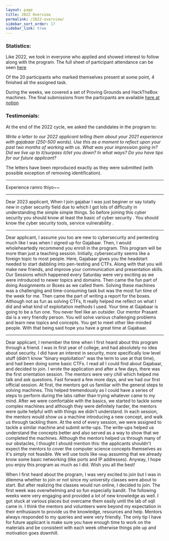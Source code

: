 ```yaml
---
layout: page
title: 2022 Overview
permalink: /2022-overview/
sidebar_sort_order: 17
sidebar_link: true
---
```


### Statistics:

Like 2022, we took in everyone who applied and showed interest
to follow along with the program. The full sheet of participant
attendance can be seen [here](https://docs.google.com/spreadsheets/d/1JyNAffhvP0JLUEAuftKPMQ9pOceGm8bFLNoxFBIBtWg/edit?usp=sharing)

Of the 20 participants who marked themselves present at some point,
4 finished all the assigned task.

During the weeks, we covered a set of Proving Grounds and HackTheBox
machines. The final submissions from the particpants are available 
[here at notion](https://prasantadh.notion.site/a0036b1da1c840d088925d08c0ef0e9d?v=72c0329d28124a8485a13afb791c83e7)

### Testimonials:

At the end of the 2022 cycle, 
we asked the candidates in the program to:

*Write a letter to our 2022 applicant telling them about your 2021 experience with gajabaar (250-500 words). 
Use this as a moment to reflect upon your past two months of working with us. 
What was your impression going in? Did we live up to it/surpass it/let you down? 
In what ways? Do you have tips for our future applicant?*

The letters have been reproduced exactly as they were submitted (with possible exception of removing identification).

---

Experience ramro thiyo~~

---

Dear 2023 applicant,  When I join gajabar I was just beginer or say totally new in cyber security field due to which I got lots of difficulty in understanding the simple simple things. So before joining this cyber security you should know at least the basic of cyber security . You should know the cyber security tools, service vulnerability .

---

Dear applicant, I assume you too are new to cybersecurity and pentesting much like I was when I signed up for Gajabaar. Then, I would wholeheartedly recommend you enroll in the program. This program will be more than just a teaching session. Initially, cybersecurity seems like a foreign topic to most people. Here, Gajabaar gives you the headstart needed to start dabbling into pen-testing and CTFs. Along with that you will make new friends, and improve your communication and presentation skills. Our Sessions which happened every Saturday were very exciting as we were introduced to newer topics and domains. Then came the fun part of doing Assignments or Boxes as we called them. Solving these machines was a challenging and time-consuming task but was the most fun time of the week for me. Then came the part of writing a report for the boxes. Although not as fun as solving CTFs, It really helped me reflect on what I did and what kind of exploitation methods I used. Your time at Gajabaar is going to be a fun one. You never feel like an outsider. Our mentor Prasant dai is a very friendly person. You will solve various challenging problems and learn new topics and concepts. You get to meet other like-minded people. With that being said hope you have a great time at Gajabaar.

---

Dear applicant,  I remember the time when I first heard about this program through a friend. I was in first year of college, and had absolutely no idea about security. I did have an interest in security, more specifically low level stuff (didn't know "binary exploitation" was the term to use at that time), and had been doing some basic CTFs.  I read all I could find about Gajabaar, and decided to join. I wrote the application and after a few days, there was the first orientation session. The mentors were very chill which helped me talk and ask questions. Fast forward a few more days, and we had our first official session.  At first, the mentors got us familiar with the general steps to solving machines. This helped tremendously as I could have a series of steps to perform during the labs rather than trying whatever came to my mind. After we were comfortable with the basics, we started to tackle some complex machines and although they were definitely harder, the mentors were quite helpful with with things we didn't understand. In each session, the mentors would show us a machine introducing a new concept, and walk us through tackling them. At the end of every session, we were assigned to tackle a similar machine and submit write-ups. The write-ups helped us understand the concepts better and also served as a way to show that we completed the machines.  Although the mentors helped us through many of our obstacles, I thought I should mention this: the applicants shouldn't expect the mentors to cover the computer science concepts themselves as it's simply not feasible. We will use tools like `nmap` assuming that we already know some basic networking (like ports and IP addresses).  Anyway, I hope you enjoy this program as much as I did. Wish you all the best!

When I first heard about the program, I was very excited to join but I was in dilemma whether to join or not since my university classes were about to start. But after realizing the classes would run online, I decided to join. The first week was overwhelming and so fun especially bandit. The following weeks were very engaging and provided a lot of new knowledge as well. I got stuck at various places but overcame them easily until the lab of sqli came in. I think the mentors and volunteers were beyond my expectation in their enthusiasm to provide us the knowledge, resources and help. Mentors always responded to my queries and were very friendly. The only tip I have for future applicant is make sure you have enough time to work on the materials and be consistent with each week otherwise things pile up and motivation goes downhill.

